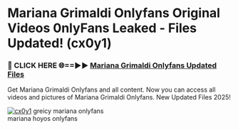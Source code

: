 # Mariana Grimaldi Onlyfans Original Videos 0nlyFans Leaked - Files Updated! (cx0y1)

<h3>🔴 CLICK HERE 🌐==►► <a href="https://tinyurl.com/2jnfzry5" rel="nofollow">Mariana Grimaldi Onlyfans Updated Files</a></h3>

Get Mariana Grimaldi Onlyfans and all content. Now you can access all videos and pictures of Mariana Grimaldi Onlyfans. New Updated Files 2025!

[![cx0y1](https://i.imgur.com/GyGTBgg.gif)](https://tinyurl.com/2jnfzry5)
greicy mariana onlyfans<br>
mariana hoyos onlyfans
